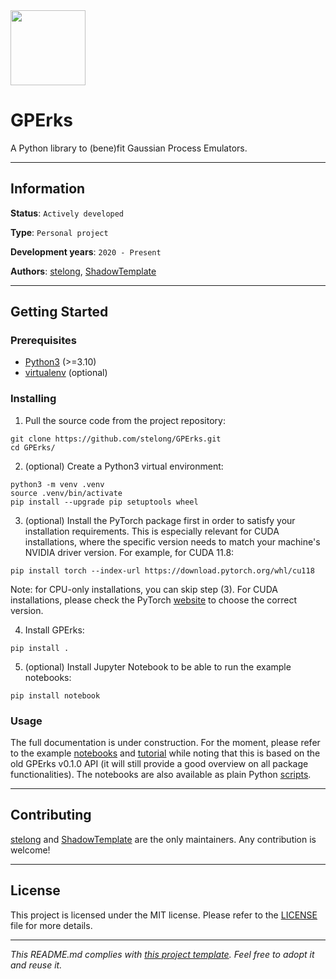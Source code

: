 <img src="notebooks/data/images/GPErks_logo.png" width=120 height=120 />

# GPErks

A Python library to (bene)fit Gaussian Process Emulators.

---
## Information

**Status**: `Actively developed`

**Type**: `Personal project`

**Development years**: `2020 - Present`

**Authors**: [stelong](https://github.com/stelong), [ShadowTemplate](https://github.com/ShadowTemplate)

---
## Getting Started

### Prerequisites

* [Python3](https://www.python.org/) (>=3.10)
* [virtualenv](https://pypi.org/project/virtualenv/) (optional)

### Installing

1. Pull the source code from the project repository:
```
git clone https://github.com/stelong/GPErks.git
cd GPErks/
```

2. (optional) Create a Python3 virtual environment:
```
python3 -m venv .venv
source .venv/bin/activate
pip install --upgrade pip setuptools wheel
```

3. (optional) Install the PyTorch package first in order to satisfy your installation requirements. This is especially relevant for CUDA installations, where the specific version needs to match your machine's NVIDIA driver version. For example, for CUDA 11.8:
```
pip install torch --index-url https://download.pytorch.org/whl/cu118
```
Note: for CPU-only installations, you can skip step (3). For CUDA installations, please check the PyTorch [website](https://pytorch.org/get-started/locally/) to choose the correct version.

4. Install GPErks:
```
pip install .
```

5. (optional) Install Jupyter Notebook to be able to run the example notebooks:
```
pip install notebook
```

### Usage

The full documentation is under construction. For the moment, please refer to the example [notebooks](https://github.com/stelong/GPErks/tree/master/notebooks) and [tutorial](https://youtu.be/e4kYIIrcAHA) while noting that this is based on the old GPErks v0.1.0 API (it will still provide a good overview on all package functionalities). The notebooks are also available as plain Python [scripts](https://github.com/stelong/GPErks/tree/master/examples).

---
## Contributing

[stelong](https://github.com/stelong) and [ShadowTemplate](https://github.com/ShadowTemplate) are the only maintainers. Any contribution is welcome!

---
## License

This project is licensed under the MIT license.
Please refer to the [LICENSE](LICENSE) file for more details.

---
*This README.md complies with [this project template](
https://github.com/ShadowTemplate/project-template). Feel free to adopt it
and reuse it.*